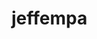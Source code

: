 # jeffempa

<!-- para poder crear un proyecto react con type script se debe ejecutar el siguiente codeigo de git:
- npx create-react-app jeffempa.io --template typescript -->
